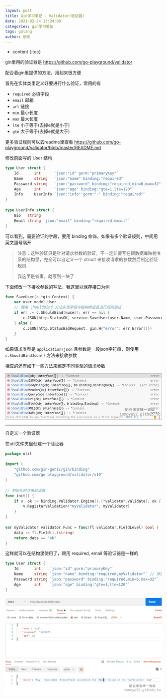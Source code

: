 ```yaml
---
layout: post
title: Gin学习笔记 - Validator(验证器)
date: 2021-02-24 13:24:00
categories: gin学习笔记
tags: golang
author: 朋也
---
```


* content
{:toc}

gin里用的验证器是 https://github.com/go-playground/validator

配合着gin里提供的方法，用起来很方便

首先在实体类里定义好要进行什么验证，常用的有

- `required` 必填字段
- `email` 邮箱
- `url` 链接
- `min` 最小长度
- `max` 最大长度
- `lte` 小于等于(去掉e就是小于)
- `gte` 大于等于(去掉e就是大于)

更多验证规则可以去readme里查看 https://github.com/go-playground/validator/blob/master/README.md

修改前面写的 User 结构

```go
type User struct {
    Id       int      `json:"id" gorm:"primaryKey"`
    Name     string   `json:"name" binding:"required"`
    Password string   `json:"password" binding:"required,min=6,max=32"`
    Age      int      `json:"age" binding:"gte=1,lte=120"`
    Info     UserInfo `json:"info" gorm:"-" binding:"required"`
}

type UserInfo struct {
    Bio   string
    Email string `json:"email" binding:"required,email"`
}
```

可以看到，需要验证的字段，要用 binding 修饰，如果有多个验证规则，中间用英文逗号隔开

> 注意：这种验证只是针对请求参数的验证，不一定非要写在跟数据库映射关系的结构里，完全可以自定义一个 struct 来接收请求的参数然后制定验证规则
>
> 我这里是省事，就写到一块了

下面修改一下接收参数的写法，我这里以保存接口为例

```go
func SaveUser(c *gin.Context) {
    var user model.User
    // 使用 ShouldBind 方法实现字段与结构绑定且进行规则验证
    if err := c.ShouldBind(&user); err == nil {
        c.JSON(http.StatusOK, service.SaveUser(user.Name, user.Password, user.Age))
    } else {
        c.JSON(http.StatusBadRequest, gin.H{"error": err.Error()})
    }
}
```

如果请求类型是 `application/json` 且参数是一段json字符串，则使用 `c.ShouldBindJson()` 方法来接收参数

相应的还有如下一些方法来绑定不同类型的请求参数

![](/assets/images/2021-02-24-14-43-52.png)

-----

自定义一个验证器

在util文件夹里创建一个验证器

```go
package util

import (
    "github.com/gin-gonic/gin/binding"
    "github.com/go-playground/validator/v10"
)

// 初始化时注册验证器
func init() {
    if v, ok := binding.Validator.Engine().(*validator.Validate); ok {
        v.RegisterValidation("myValidator", myValidator)
    }
}

var myValidator validator.Func = func(fl validator.FieldLevel) bool {
    data := fl.Field().(string)
    return data == "ok"
}
```

这样就可以在结构里使用了，跟用 required, email 等验证器是一样的

```go
type User struct {
    Id       int    `json:"id" gorm:"primaryKey"`
    Name     string `json:"name" binding:"required,myValidator"` // 添加一个自定义的验证器，验证传的name值是否为ok，不为ok时就报错
    Password string `json:"password" binding:"required,min=6,max=32"`
    Age      int    `json:"age" binding:"gte=1,lte=120"`
}
```

![](/assets/images/2021-02-24-14-57-55.png)
